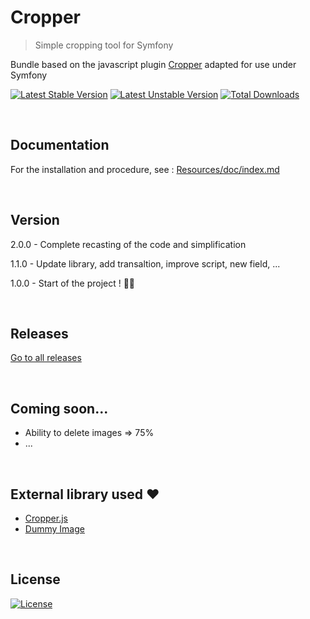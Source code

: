 # Cropper
> Simple cropping tool for Symfony

Bundle based on the javascript plugin [Cropper](https://github.com/fengyuanchen/cropper) adapted for use under Symfony

[![Latest Stable Version](https://poser.pugx.org/breithbarbot/cropper/v/stable?format=flat-square)](https://packagist.org/packages/breithbarbot/cropper)
[![Latest Unstable Version](https://poser.pugx.org/breithbarbot/cropper/v/unstable?format=flat-square)](https://packagist.org/packages/breithbarbot/cropper)
[![Total Downloads](https://poser.pugx.org/breithbarbot/cropper/downloads?format=flat-square)](https://packagist.org/packages/breithbarbot/cropper)

<br>

## Documentation

For the installation and procedure, see : [Resources/doc/index.md](Resources/doc/index.md)

<br>

## Version

2.0.0 - Complete recasting of the code and simplification

1.1.0 - Update library, add transaltion, improve script, new field, ...

1.0.0 - Start of the project ! 🎉🎊

<br>

## Releases

[Go to all releases](https://github.com/breithbarbot/cropper/releases)

<br>

## Coming soon...
* Ability to delete images => 75%
* ...

<br>

## External library used ❤️
- [Cropper.js](https://github.com/fengyuanchen/cropperjs)
- [Dummy Image](https://github.com/shaneriley/dummy_image)


<br>

## License

[![License](https://poser.pugx.org/breithbarbot/cropper/license?format=flat-square)](https://github.com/breithbarbot/Cropper/blob/master/LICENSE)
